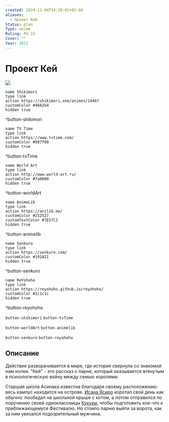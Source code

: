 ```yaml
---
created: 2024-11-04T14:20:02+03:00
aliases:
  - Проект Кей
Status: plan
Type: anime
Rating: PG-13
Cover: ""
Year: 2012
---
```


# Проект Кей

![](https://nyaa.shikimori.one/uploads/poster/animes/14467/4e8e2bb5989c48d36cdf3bc49be6f716.jpeg)

```button
name Shikimori
type link
action https://shikimori.one/animes/14467
customColor #4682b4
hidden true
```
^button-shikimori

```button
name TV Time
type link
action https://www.tvtime.com/
customColor #997f00
hidden true
```
^button-tvTime

```button
name World Art
type link
action http://www.world-art.ru/
customColor #7a0000
hidden true
```
^button-worldArt

```button
name AnimeLib
type link
action https://anilib.me/
customColor #252527
customTextColor #7E57C2
hidden true
```
^button-animelib

```button
name Senkuro
type link
action https://senkuro.com/
customColor #191A21
hidden true
```
^button-senkuro

```button
name ReYohoho
type link
action https://reyohoho.github.io/reyohoho/
customColor #1c1c1c
hidden true
```
^button-reyohoho

`button-shikimori` `button-tvTime`

`button-worldArt` `button-animelib`

`button-senkuro` `button-reyohoho`

## Описание

Действие разворачивается в мире, где история свернула со знакомой нам колеи. "Кей" - это рассказ о парне, который оказывается втянутым в психологическую войну между семью королями. 

Старшая школа Асинака известна благодаря своему расположению: весь кампус находится на острове. [Исана Ясиро](https://shikimori.one/characters/64591-yashiro-isana) коротал свой день как обычно: пообедал на школьной крыше с котом, а потом отправился по поручению своей одноклассницы [Кукури](https://shikimori.one/characters/64633-kukuri-yukizome), чтобы подготовить кое-что к приближающемуся Фестивалю. Но стоило парню выйти за ворота, как за ним увязался подозрительный мужчина.
